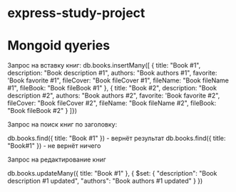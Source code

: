 # express-study-project

# Mongoid qyeries

Запрос на вставку книг:
db.books.insertMany([
    { title: "Book #1", description: "Book description #1", authors: "Book authors #1", favorite: 'Book favorite #1", fileCover: "Book fileCover #1", fileName: "Book fileName #1", fileBook: "Book fileBook #1" },
    { title: "Book #2", description: "Book description #2", authors: "Book authors #2", favorite: 'Book favorite #2", fileCover: "Book fileCover #2", fileName: "Book fileName #2", fileBook: "Book fileBook #2" }
]})

Запрос на поиск книг по заголовку:

db.books.find({ title: "Book #1" }) - вернёт результат
db.books.find({ title: "Book#1" }) - не вернёт ничего

Запрос на редактирование книг

db.books.updateMany({ title: "Book #1" }, { $set: { "description": "Book description #1 updated", "authors": "Book authors #1 updated" } })